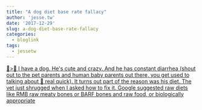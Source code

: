 ```yaml
---
title: "A dog diet base rate fallacy"
author: 'jesse.tw'
date: '2017-12-29'
slug: a-dog-diet-base-rate-fallacy
categories:
  - bloglink
tags:
  - jessetw
---
```


[🐶>💩 I have a dog. He's cute and crazy. And he has constant diarrhea (shout out to the pet parents and human baby parents out there, you get used to talking about 💩 real quick). It turns out part of the reason was his diet. The vet just shrugged when I asked how to fix it. Google suggested raw diets like RMB raw meaty bones or BARF bones and raw food, or biologically appropriate<i class="fas fa-external-link-alt"></i>](https://jesse.tw/post/a-dog-diet-base-rate-fallacy/)

